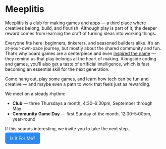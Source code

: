 # Meeplitis

Meeplitis is a club for making games and apps — a third place where creatives belong, build, and flourish.  Although play is part of it, the deeper reward comes from learning the craft of turning ideas into working things.

Everyone fits here: beginners, tinkerers, and seasoned builders alike. It’s an at-your-own-pace journey, but mostly about the shared community and fun. That’s why board games are a centerpiece and even [inspired the name](./name.md) — they remind us that play belongs at the heart of making. Alongside coding and games, you’ll also get a taste of artificial intelligence, which is fast becoming an essential skill for the next generation.

Come hang out, play some games, and learn how tech can be fun and creative — and maybe even a path to work that feels just as rewarding.

We meet on a steady rhythm:

* **Club** — three Thursdays a month, 4:30–6:30pm, September through May
* **Community Game Day** — first Sunday of the month, 12:00–5:00pm, year-round

If this sounds interesting, we invite you to take the next step...

<a href="./who.md"
   style="background: #2d89ef; color: white;padding: 10px 16px; border-radius: 6px;text-decoration:none;">
   Is It For Me?
</a>
